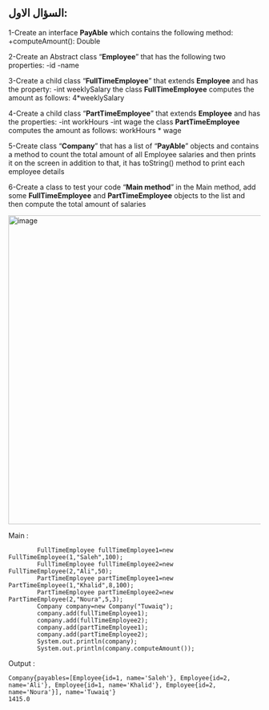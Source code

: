 


## السؤال الاول:

1-Create an interface **PayAble** which contains the following method:
+computeAmount(): Double

2-Create an Abstract class “**Employee**” that has the following two properties:
-id
-name

3-Create a child class “**FullTimeEmployee**” that extends **Employee** and has the property:
-int weeklySalary
the class **FullTimeEmployee** computes the amount as follows:
4*weeklySalary

4-Create a child class “**PartTimeEmployee**” that extends **Employee** and has the properties:
-int workHours
-int wage
the class **PartTimeEmployee** computes the amount as follows:
workHours * wage

5-Create class “**Company**” that has a list of “**PayAble**” objects and contains a method to count the total amount of all Employee salaries and then prints it on the screen
in addition to that, it has toString() method to print each employee details

6-Create a class to test your code “**Main method**” in the Main method, add some **FullTimeEmployee** and **PartTimeEmployee** objects to the list and then compute the total amount of salaries

<img width="616" alt="image" src="https://user-images.githubusercontent.com/58336325/169295852-7b71915f-c705-4a47-a606-a6b083251b4a.png">

Main : 

```
        FullTimeEmployee fullTimeEmployee1=new FullTimeEmployee(1,"Saleh",100);
        FullTimeEmployee fullTimeEmployee2=new FullTimeEmployee(2,"Ali",50);
        PartTimeEmployee partTimeEmployee1=new PartTimeEmployee(1,"Khalid",8,100);
        PartTimeEmployee partTimeEmployee2=new PartTimeEmployee(2,"Noura",5,3);
        Company company=new Company("Tuwaiq");
        company.add(fullTimeEmployee1);
        company.add(fullTimeEmployee2);
        company.add(partTimeEmployee1);
        company.add(partTimeEmployee2);
        System.out.println(company);
        System.out.println(company.computeAmount());
```       

Output : 

```
Company{payables=[Employee{id=1, name='Saleh'}, Employee{id=2, name='Ali'}, Employee{id=1, name='Khalid'}, Employee{id=2, name='Noura'}], name='Tuwaiq'}
1415.0
```

